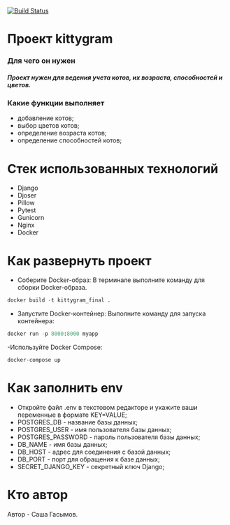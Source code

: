 [![Build Status](https://github.com/gazone-gazelle17/kittygram_final/actions/workflows/main.yml/badge.svg)](https://github.com/gazone-gazelle17/kittygram_final/actions)
# Проект kittygram

### Для чего он нужен
##### Проект нужен для ведения учета котов, их возраста, способностей и цветов.
### Какие функции выполняет
- добавление котов;
- выбор цветов котов;
- определение возраста котов;
- определение способностей котов;
# Cтек использованных технологий
- Django
- Djoser
- Pillow
- Pytest
- Gunicorn
- Nginx
- Docker
# Как развернуть проект
- Соберите Docker-образ:
В терминале выполните команду для сборки Docker-образа. 
```python
docker build -t kittygram_final .
```
- Запустите Docker-контейнер:
Выполните команду для запуска контейнера:
```python 
docker run -p 8000:8000 myapp 
```
-Используйте Docker Compose:
```python 
docker-compose up
```
# Как заполнить env
- Откройте файл .env в текстовом редакторе и укажите ваши переменные в формате KEY=VALUE;
- POSTGRES_DB - название базы данных;
- POSTGRES_USER - имя пользователя базы данных;
- POSTGRES_PASSWORD - пароль пользователя базы данных;
- DB_NAME - имя базы данных;
- DB_HOST - адрес для соединения с базой данных;
- DB_PORT - порт для обращения к базе данных;
- SECRET_DJANGO_KEY - секретный ключ Django;
# Кто автор 
Автор - Саша Гасымов.
